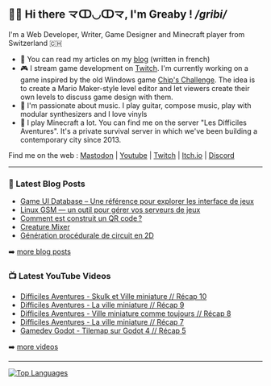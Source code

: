 ## 👋🏻 Hi there 龴ↀ◡ↀ龴, I'm Greaby ! _/gribi/_

I'm a Web Developer, Writer, Game Designer and Minecraft player from Switzerland 🇨🇭

- 📰 You can read my articles on my [blog](https://greaby.co) (written in french)
- 🎮 I stream game development on [Twitch](https://www.twitch.tv/greaby). I'm currently working on a game inspired by the old Windows game [Chip's Challenge](https://en.wikipedia.org/wiki/Chip%27s_Challenge). The idea is to create a Mario Maker-style level editor and let viewers create their own levels to discuss game design with them.
- 🎵 I'm passionate about music. I play guitar, compose music, play with modular synthesizers and I love vinyls
- 🎲 I play Minecraft a lot. You can find me on the server "Les Difficiles Aventures". It's a private survival server in which we've been building a contemporary city since 2013.

Find me on the web : [Mastodon](https://eldritch.cafe/@greaby) | [Youtube](https://www.youtube.com/c/greaby) | [Twitch](https://www.twitch.tv/greaby) | [Itch.io](https://greaby.itch.io/) | [Discord](https://discord.com/invite/7Uvszt4)

---

### 📕 Latest Blog Posts

<!-- BLOG-POST-LIST:START -->
- [Game UI Database – Une référence pour explorer les interface de jeux](https://greaby.co/game-ui-database/)
- [Linux GSM — un outil pour gérer vos serveurs de jeux](https://greaby.co/linux-gsm-un-outil-pour-gerer-vos-serveurs-de-jeux/)
- [Comment est construit un QR code ?](https://greaby.co/qr-code/)
- [Creature Mixer](https://greaby.co/creature-mixer/)
- [Génération procédurale de circuit en 2D](https://greaby.co/generation-procedurale-circuit-2d/)
<!-- BLOG-POST-LIST:END -->

➡️ [more blog posts](https://greaby.co/)

### 📺 Latest YouTube Videos

<!-- YOUTUBE:START -->
- [Difficiles Aventures - Skulk et Ville miniature // Récap 10](https://www.youtube.com/watch?v=OSY9CO3kdOc)
- [Difficiles Aventures -  La ville miniature // Récap 9](https://www.youtube.com/watch?v=isJVDVX7fpc)
- [Difficiles Aventures - Ville miniature comme toujours // Récap 8](https://www.youtube.com/watch?v=EBAx8Y_t-Fo)
- [Difficiles Aventures - La ville miniature // Récap 7](https://www.youtube.com/watch?v=NRb5GsgmCio)
- [Gamedev Godot - Tilemap sur Godot 4 // Récap 5](https://www.youtube.com/watch?v=Bvj7eSph-Gw)
<!-- YOUTUBE:END -->

➡️ [more videos](https://www.youtube.com/c/Greaby)

---

[![Top Languages](https://github-readme-stats.vercel.app/api/top-langs/?username=greaby&langs_count=6&layout=compact&hide=c%23,ShaderLab,HLSL,GLSL)](https://github.com/Greaby)
